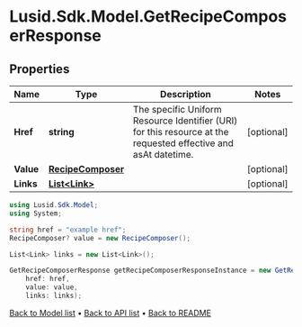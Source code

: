 # Lusid.Sdk.Model.GetRecipeComposerResponse

## Properties

Name | Type | Description | Notes
------------ | ------------- | ------------- | -------------
**Href** | **string** | The specific Uniform Resource Identifier (URI) for this resource at the requested effective and asAt datetime. | [optional] 
**Value** | [**RecipeComposer**](RecipeComposer.md) |  | [optional] 
**Links** | [**List&lt;Link&gt;**](Link.md) |  | [optional] 

```csharp
using Lusid.Sdk.Model;
using System;

string href = "example href";
RecipeComposer? value = new RecipeComposer();

List<Link> links = new List<Link>();

GetRecipeComposerResponse getRecipeComposerResponseInstance = new GetRecipeComposerResponse(
    href: href,
    value: value,
    links: links);
```

[Back to Model list](../README.md#documentation-for-models) &#8226; [Back to API list](../README.md#documentation-for-api-endpoints) &#8226; [Back to README](../README.md)
